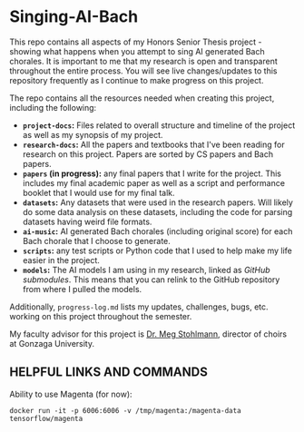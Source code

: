 # Singing-AI-Bach

This repo contains all aspects of my Honors Senior Thesis project - showing what happens when you attempt to sing AI generated Bach chorales. It is important to me that my research is open and transparent throughout the entire process. You will see live changes/updates to this repository frequently as I continue to make progress on this project.

The repo contains all the resources needed when creating this project, including the following:

* **`project-docs`:** Files related to overall structure and timeline of the project as well as my synopsis of my project.
* **`research-docs`:** All the papers and textbooks that I've been reading for research on this project. Papers are sorted by CS papers and Bach papers. 
* **`papers` (in progress):** any final papers that I write for the project. This includes my final academic paper as well as a script and performance booklet that I would use for my final talk.
* **`datasets`:** Any datasets that were used in the research papers. Will likely do some data analysis on these datasets, including the code for parsing datasets having weird file formats.
* **`ai-music`:** AI generated Bach chorales (including original score) for each Bach chorale that I choose to generate.
* **`scripts`:** any test scripts or Python code that I used to help make my life easier in the project.
* **`models`:** The AI models I am using in my research, linked as *GitHub submodules*. This means that you can relink to the GitHub repository from where I pulled the models.

Additionally, `progress-log.md` lists my updates, challenges, bugs, etc. working on this project throughout the semester.

My faculty advisor for this project is [Dr. Meg Stohlmann](), director of choirs at Gonzaga University.


## HELPFUL LINKS AND COMMANDS

Ability to use Magenta (for now):

```
docker run -it -p 6006:6006 -v /tmp/magenta:/magenta-data tensorflow/magenta
```
